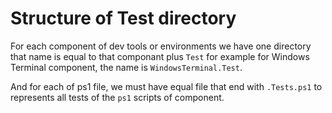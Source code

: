 # Structure of Test directory

For each component of dev tools or environments we have one directory that name is equal to that componant plus `Test` for example for Windows Terminal component, the name is `WindowsTerminal.Test`.

And for each of ps1 file, we must have equal file that end with `.Tests.ps1` to represents all tests of the `ps1` scripts of component.
